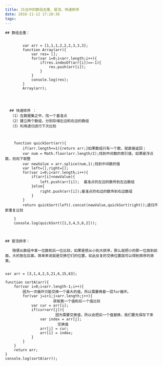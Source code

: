 ```yaml
---
title: JS当中的数组去重、冒泡、快速排序
date: 2016-11-12 17:28:36
tags:
---
```


	## 数组去重：
	

			var arr = [1,1,1,2,2,2,3,3,3];
			function Array(arr){
				var res= [];
				for(var i=0;i<arr.length;i++){
					if(res.indexOf(arr[i])==-1){
						res.push(arr[i]);
					}
				}
				console.log(res);
			}
			Array(arr);

	
	

	  ## 快速排序 ：
	　　（1）在数据集之中，找一个基准点  
	　　（2）建立两个数组，分别存储左边和右边的数组  
	　　（3）利用递归进行下次比较 

	 
		      
		function quickSort(arr){
			if(arr.length<=1){return arr;}如果数组只有一个数，就直接返回；
			var num = Math.floor(arr.length/2);找到中间数的索引值，如果是浮点数，则向下取整
			var newValue = arr.splice(num,1);找到中间数的值 
			var left=[],right=[];
			for(var i=0;i<arr.length;i++){
				if(arr[i]<newValue){
					left.push(arr[i]);	基准点的左边的数传到左边数组
				}else{
					right.push(arr[i]);基准点的右边的数传到右边数组
				}
			}
			return quickSort(left).concat(newValue,quickSort(right));递归不断重复比较
		
		}
		console.log(quickSort([1,3,4,5,6,2]));

	
	
	## 冒泡排序：
	
	　　随便从数组中拿一位数和后一位比较，如果是想从小到大排序，那么就把小的那一位放到前面，大的放在后面，简单来说就是交换它们的位置，如此反复的交换位置就可以得到排序的效果。
	 
	 
	var arr = [3,1,4,2,5,21,6,15,63];
	
	function sortA(arr){
	    for(var i=0;i<arr.length-1;i++){
	    	因为一次循环只能交换一个最大的值，所以需要再套一层for循环。
	        for(var j=i+1;j<arr.length;j++){
	                      获取第一个值和后一个值比较
	            var cur = arr[i];
	            if(cur>arr[j]){
	                       因为需要交换值，所以会把后一个值替换，我们要先保存下来
	                var index = arr[j];
	                        交换值
	                arr[j] = cur;
	                arr[i] = index;
	            }
	        }
	    }
	    return arr;
	}
	console.log(sortA(arr));
	
